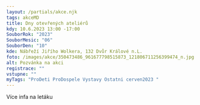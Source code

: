 ```yaml
---
layout: /partials/akce.njk
tags: akceMD
title: Dny otevřených ateliérů
kdy: 10.6.2023 13:00 -17:00
SouborRok: "2023"
SouborMesic: "06"
SouborDen: "10"
kde: Nábřeží Jiřího Wolkera, 132 Dvůr Králové n.L.
foto: /images/akce/350473486_961677798515873_121806711256399474_n.jpg
alt: Pozvánka na akci
registrace: ""
vstupne: ""
myTags: "ProDeti ProDospele Vystavy Ostatni cerven2023 "
---
```

V﻿íce infa na letáku